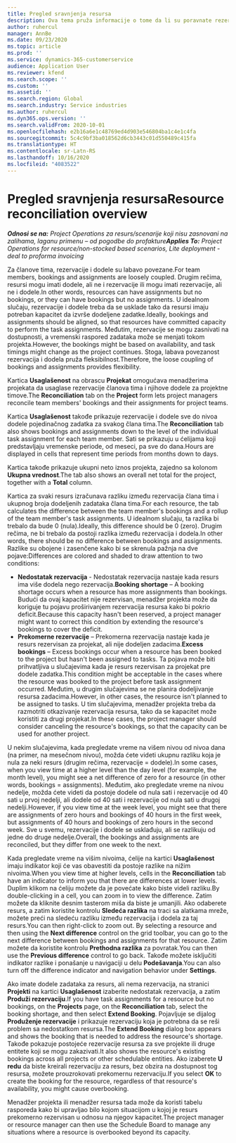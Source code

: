 ```yaml
---
title: Pregled sravnjenja resursa
description: Ova tema pruža informacije o tome da li su poravnate rezervacije resursa i dodeljivanja zadacima u projektu.
author: ruhercul
manager: AnnBe
ms.date: 09/23/2020
ms.topic: article
ms.prod: ''
ms.service: dynamics-365-customerservice
audience: Application User
ms.reviewer: kfend
ms.search.scope: ''
ms.custom: ''
ms.assetid: ''
ms.search.region: Global
ms.search.industry: Service industries
ms.author: ruhercul
ms.dyn365.ops.version: ''
ms.search.validFrom: 2020-10-01
ms.openlocfilehash: e2b16a6e1c48769ed4d903e546804ba1c4e1c4fa
ms.sourcegitcommit: 5c4c9bf3ba018562d6cb3443c01d550489c415fa
ms.translationtype: HT
ms.contentlocale: sr-Latn-RS
ms.lasthandoff: 10/16/2020
ms.locfileid: "4083522"
---
```

# <a name="resource-reconciliation-overview"></a><span data-ttu-id="ee3c0-103">Pregled sravnjenja resursa</span><span class="sxs-lookup"><span data-stu-id="ee3c0-103">Resource reconciliation overview</span></span>

<span data-ttu-id="ee3c0-104">_**Odnosi se na:** Project Operations za resurs/scenarije koji nisu zasnovani na zalihama, laganu primenu – od pogodbe do profakture_</span><span class="sxs-lookup"><span data-stu-id="ee3c0-104">_**Applies To:** Project Operations for resource/non-stocked based scenarios, Lite deployment - deal to proforma invoicing_</span></span>

<span data-ttu-id="ee3c0-105">Za članove tima, rezervacije i dodele su labavo povezane.</span><span class="sxs-lookup"><span data-stu-id="ee3c0-105">For team members, bookings and assignments are loosely coupled.</span></span> <span data-ttu-id="ee3c0-106">Drugim rečima, resursi mogu imati dodele, ali ne i rezervacije ili mogu imati rezervacije, ali ne i dodele.</span><span class="sxs-lookup"><span data-stu-id="ee3c0-106">In other words, resources can have assignments but no bookings, or they can have bookings but no assignments.</span></span> <span data-ttu-id="ee3c0-107">U idealnom slučaju, rezervacije i dodele treba da se usklade tako da resursi imaju potreban kapacitet da izvrše dodeljene zadatke.</span><span class="sxs-lookup"><span data-stu-id="ee3c0-107">Ideally, bookings and assignments should be aligned, so that resources have committed capacity to perform the task assignments.</span></span> <span data-ttu-id="ee3c0-108">Međutim, rezervacije se mogu zasnivati na dostupnosti, a vremenski raspored zadataka može se menjati tokom projekta.</span><span class="sxs-lookup"><span data-stu-id="ee3c0-108">However, the bookings might be based on availability, and task timings might change as the project continues.</span></span> <span data-ttu-id="ee3c0-109">Stoga, labava povezanost rezervacija i dodela pruža fleksibilnost.</span><span class="sxs-lookup"><span data-stu-id="ee3c0-109">Therefore, the loose coupling of bookings and assignments provides flexibility.</span></span>

<span data-ttu-id="ee3c0-110">Kartica **Usaglašenost** na obrascu **Projekat** omogućava menadžerima projekata da usaglase rezervacije članova tima i njihove dodele za projektne timove.</span><span class="sxs-lookup"><span data-stu-id="ee3c0-110">The **Reconciliation** tab on the **Project** form lets project managers reconcile team members' bookings and their assignments for project teams.</span></span>

<span data-ttu-id="ee3c0-111">Kartica **Usaglašenost** takođe prikazuje rezervacije i dodele sve do nivoa dodele pojedinačnog zadatka za svakog člana tima.</span><span class="sxs-lookup"><span data-stu-id="ee3c0-111">The **Reconciliation** tab also shows bookings and assignments down to the level of the individual task assignment for each team member.</span></span> <span data-ttu-id="ee3c0-112">Sati se prikazuju u ćelijama koji predstavljaju vremenske periode, od meseci, pa sve do dana.</span><span class="sxs-lookup"><span data-stu-id="ee3c0-112">Hours are displayed in cells that represent time periods from months down to days.</span></span>

<span data-ttu-id="ee3c0-113">Kartica takođe prikazuje ukupni neto iznos projekta, zajedno sa kolonom **Ukupna vrednost**.</span><span class="sxs-lookup"><span data-stu-id="ee3c0-113">The tab also shows an overall net total for the project, together with a **Total** column.</span></span>

<span data-ttu-id="ee3c0-114">Kartica za svaki resurs izračunava razliku između rezervacija člana tima i ukupnog broja dodeljenih zadataka člana tima.</span><span class="sxs-lookup"><span data-stu-id="ee3c0-114">For each resource, the tab calculates the difference between the team member's bookings and a rollup of the team member's task assignments.</span></span> <span data-ttu-id="ee3c0-115">U idealnom slučaju, ta razlika bi trebalo da bude 0 (nula).</span><span class="sxs-lookup"><span data-stu-id="ee3c0-115">Ideally, this difference should be 0 (zero).</span></span> <span data-ttu-id="ee3c0-116">Drugim rečima, ne bi trebalo da postoji razlika između rezervacija i dodela.</span><span class="sxs-lookup"><span data-stu-id="ee3c0-116">In other words, there should be no difference between bookings and assignments.</span></span> <span data-ttu-id="ee3c0-117">Razlike su obojene i zasenčene kako bi se skrenula pažnja na dve pojave:</span><span class="sxs-lookup"><span data-stu-id="ee3c0-117">Differences are colored and shaded to draw attention to two conditions:</span></span>

- <span data-ttu-id="ee3c0-118">**Nedostatak rezervacija** - Nedostatak rezervacija nastaje kada resurs ima više dodela nego rezervacija.</span><span class="sxs-lookup"><span data-stu-id="ee3c0-118">**Booking shortage** – A booking shortage occurs when a resource has more assignments than bookings.</span></span> <span data-ttu-id="ee3c0-119">Budući da ovaj kapacitet nije rezervisan, menadžer projekta može da koriguje tu pojavu proširivanjem rezervacija resursa kako bi pokrio deficit.</span><span class="sxs-lookup"><span data-stu-id="ee3c0-119">Because this capacity hasn't been reserved, a project manager might want to correct this condition by extending the resource's bookings to cover the deficit.</span></span>
- <span data-ttu-id="ee3c0-120">**Prekomerne rezervacije** – Prekomerna rezervacija nastaje kada je resurs rezervisan za projekat, ali nije dodeljen zadacima.</span><span class="sxs-lookup"><span data-stu-id="ee3c0-120">**Excess bookings** – Excess bookings occur when a resource has been booked to the project but hasn't been assigned to tasks.</span></span> <span data-ttu-id="ee3c0-121">Ta pojava može biti prihvatljiva u slučajevima kada je resurs rezervisan za projekat pre dodele zadatka.</span><span class="sxs-lookup"><span data-stu-id="ee3c0-121">This condition might be acceptable in the cases where the resource was booked to the project before task assignment occurred.</span></span> <span data-ttu-id="ee3c0-122">Međutim, u drugim slučajevima se ne planira dodeljivanje resursa zadacima.</span><span class="sxs-lookup"><span data-stu-id="ee3c0-122">However, in other cases, the resource isn't planned to be assigned to tasks.</span></span> <span data-ttu-id="ee3c0-123">U tim slučajevima, menadžer projekta treba da razmotriti otkazivanje rezervacija resursa, tako da se kapacitet može koristiti za drugi projekat.</span><span class="sxs-lookup"><span data-stu-id="ee3c0-123">In these cases, the project manager should consider canceling the resource's bookings, so that the capacity can be used for another project.</span></span>

<span data-ttu-id="ee3c0-124">U nekim slučajevima, kada pregledate vreme na višem nivou od nivoa dana (na primer, na mesečnom nivou), možda ćete videti ukupnu razliku koja je nula za neki resurs (drugim rečima, rezervacije = dodele).</span><span class="sxs-lookup"><span data-stu-id="ee3c0-124">In some cases, when you view time at a higher level than the day level (for example, the month level), you might see a net difference of zero for a resource (in other words, bookings = assignments).</span></span> <span data-ttu-id="ee3c0-125">Međutim, ako pregledate vreme na nivou nedelje, možda ćete videti da postoje dodele od nula sati i rezervacije od 40 sati u prvoj nedelji, ali dodele od 40 sati i rezervacije od nula sati u drugoj nedelji.</span><span class="sxs-lookup"><span data-stu-id="ee3c0-125">However, if you view time at the week level, you might see that there are assignments of zero hours and bookings of 40 hours in the first week, but assignments of 40 hours and bookings of zero hours in the second week.</span></span> <span data-ttu-id="ee3c0-126">Sve u svemu, rezervacije i dodele se usklađuju, ali se razlikuju od jedne do druge nedelje.</span><span class="sxs-lookup"><span data-stu-id="ee3c0-126">Overall, the bookings and assignments are reconciled, but they differ from one week to the next.</span></span>

<span data-ttu-id="ee3c0-127">Kada pregledate vreme na višim nivoima, ćelije na kartici **Usaglašenost** imaju indikator koji će vas obavestiti da postoje razlike na nižim nivoima.</span><span class="sxs-lookup"><span data-stu-id="ee3c0-127">When you view time at higher levels, cells in the **Reconciliation** tab have an indicator to inform you that there are differences at lower levels.</span></span> <span data-ttu-id="ee3c0-128">Duplim klikom na ćeliju možete da je povećate kako biste videli razliku.</span><span class="sxs-lookup"><span data-stu-id="ee3c0-128">By double-clicking in a cell, you can zoom in to view the difference.</span></span> <span data-ttu-id="ee3c0-129">Zatim možete da kliknite desnim tasterom miša da biste je umanjili. Ako odaberete resurs, a zatim koristite kontrolu **Sledeća razlika** na traci sa alatkama mreže, možete preći na sledeću razliku između rezervacija i dodela za taj resurs.</span><span class="sxs-lookup"><span data-stu-id="ee3c0-129">You can then right-click to zoom out. By selecting a resource and then using the **Next difference** control on the grid toolbar, you can go to the next difference between bookings and assignments for that resource.</span></span> <span data-ttu-id="ee3c0-130">Zatim možete da koristite kontrolu **Prethodna razlika** za povratak.</span><span class="sxs-lookup"><span data-stu-id="ee3c0-130">You can then use the **Previous difference** control to go back.</span></span> <span data-ttu-id="ee3c0-131">Takođe možete isključiti indikator razlike i ponašanje u navigaciji u delu **Podešavanja**.</span><span class="sxs-lookup"><span data-stu-id="ee3c0-131">You can also turn off the difference indicator and navigation behavior under **Settings**.</span></span>


<span data-ttu-id="ee3c0-132">Ako imate dodele zadataka za resurs, ali nema rezervacija, na stranici **Projekti** na kartici **Usaglašenost** izaberite nedostatak rezervacija, a zatim **Produži rezervaciju**.</span><span class="sxs-lookup"><span data-stu-id="ee3c0-132">If you have task assignments for a resource but no bookings, on the **Projects** page, on the **Reconciliation** tab, select the booking shortage, and then select **Extend Booking**.</span></span> <span data-ttu-id="ee3c0-133">Pojavljuje se dijalog **Produženje rezervacije** i prikazuje rezervaciju koja je potrebna da se reši problem sa nedostatkom resursa.</span><span class="sxs-lookup"><span data-stu-id="ee3c0-133">The **Extend Booking** dialog box appears and shows the booking that is needed to address the resource's shortage.</span></span> <span data-ttu-id="ee3c0-134">Takođe pokazuje postojeće rezervacije resursa za sve projekte ili druge entitete koji se mogu zakazivati.</span><span class="sxs-lookup"><span data-stu-id="ee3c0-134">It also shows the resource's existing bookings across all projects or other schedulable entities.</span></span> <span data-ttu-id="ee3c0-135">Ako izaberete **U redu** da biste kreirali rezervaciju za resurs, bez obzira na dostupnost tog resursa, možete prouzrokovati prekomernu rezervaciju.</span><span class="sxs-lookup"><span data-stu-id="ee3c0-135">If you select **OK** to create the booking for the resource, regardless of that resource's availability, you might cause overbooking.</span></span>

<span data-ttu-id="ee3c0-136">Menadžer projekta ili menadžer resursa tada može da koristi tabelu rasporeda kako bi upravljao bilo kojom situacijom u kojoj je resurs prekomerno rezervisan u odnosu na njegov kapacitet.</span><span class="sxs-lookup"><span data-stu-id="ee3c0-136">The project manager or resource manager can then use the Schedule Board to manage any situations where a resource is overbooked beyond its capacity.</span></span>

